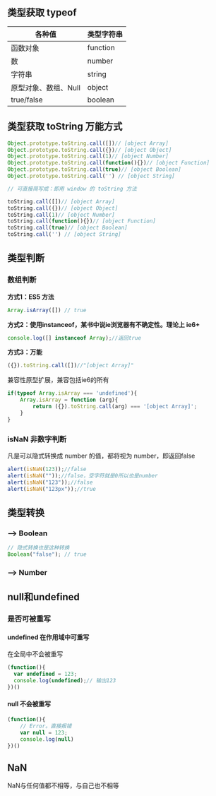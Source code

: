 
## 类型获取 typeof

| 各种值               | 类型字符串 |
| -------------------- | ---------- |
| 函数对象             | function   |
| 数                   | number     |
| 字符串               | string     |
| 原型对象、数组、Null | object     |
| true/false           | boolean    |

## 类型获取 toString 万能方式

```js
Object.prototype.toString.call([])// [object Array]
Object.prototype.toString.call({})// [object Object]
Object.prototype.toString.call(1)// [object Number]
Object.prototype.toString.call(function(){})// [object Function]
Object.prototype.toString.call(true)// [object Boolean]
Object.prototype.toString.call('') // [object String]

// 可直接简写成：即用 window 的 toString 方法

toString.call([])// [object Array]
toString.call({})// [object Object]
toString.call(1)// [object Number]
toString.call(function(){})// [object Function]
toString.call(true)// [object Boolean]
toString.call('') // [object String]
```

## 类型判断

### 数组判断

**方式1：ES5 方法**

```js
Array.isArray([]) // true
```

**方式2：使用instanceof，某书中说ie浏览器有不确定性。理论上 ie6+**

```js
console.log([] instanceof Array);//返回true
```

**方式3：万能**

```js
({}).toString.call([])//"[object Array]"
```

兼容性原型扩展，兼容包括ie6的所有

```js
if(typeof Array.isArray === 'undefined'){
    Array.isArray = function (arg){
        return ({}).toString.call(arg) === '[object Array]';
    }
}
```

### isNaN 非数字判断

凡是可以隐式转换成 number 的值，都将视为 number，即返回false

```js
alert(isNaN(123));//false
alert(isNaN(""));//false，空字符就是0所以也是number
alert(isNaN("123"));//false
alert(isNaN("123px"));//true
```

## 类型转换


### --> Boolean

```js
// 隐式转换也是这种转换
Boolean("false"); // true
```

### --> Number

## null和undefined


### 是否可被重写
#### undefined 在作用域中可重写

在全局中不会被重写

```js
(function(){
  var undefined = 123;
  console.log(undefined);// 输出123
})()
 ```

#### null 不会被重写

```js
(function(){
    // Error。直接报错
    var null = 123;
    console.log(null)
})()
```
## NaN

NaN与任何值都不相等，与自己也不相等

